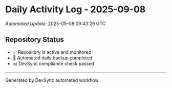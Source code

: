 # Daily Activity Log - 2025-09-08

*Automated Update:* 2025-09-08 09:43:29 UTC

## Repository Status
- ✅ Repository is active and monitored
- 🔄 Automated daily backup completed
- 📊 DevSync compliance check passed

---
Generated by DevSync automated workflow
